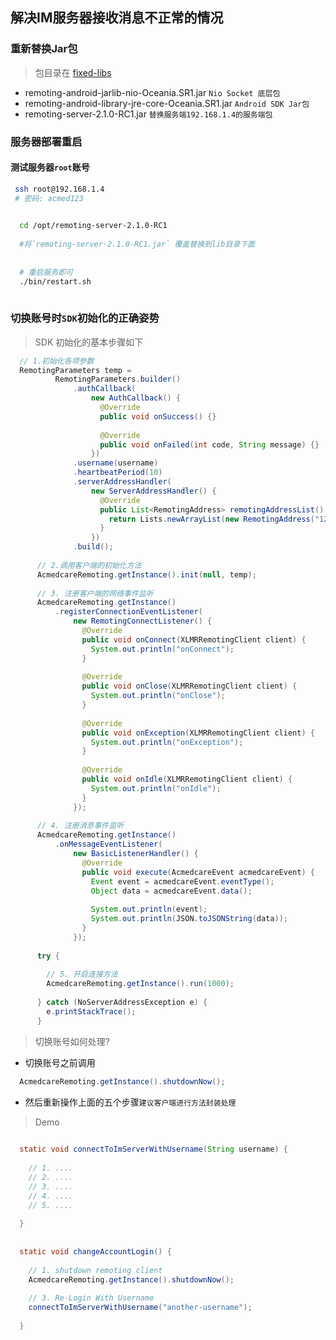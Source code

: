 ## 解决IM服务器接收消息不正常的情况


### 重新替换Jar包

> 包目录在 [fixed-libs](http://115.29.47.72:8082/acmedback/acmedcare-im/tree/master/fixed-libs)

* remoting-android-jarlib-nio-Oceania.SR1.jar       `Nio Socket 底层包`
* remoting-android-library-jre-core-Oceania.SR1.jar   `Android SDK Jar包`
* remoting-server-2.1.0-RC1.jar              `替换服务端192.168.1.4的服务端包`


### 服务器部署重启

#### 测试服务器`root`账号

```bash
 ssh root@192.168.1.4
 # 密码: acmed123

```

```bash
  
  cd /opt/remoting-server-2.1.0-RC1
  
  #将`remoting-server-2.1.0-RC1.jar` 覆盖替换到lib目录下面
  
  
  # 重启服务即可
  ./bin/restart.sh
 
```

### 切换账号时`SDK`初始化的正确姿势


> SDK 初始化的基本步骤如下 

```java
  // 1.初始化各项参数
  RemotingParameters temp =
          RemotingParameters.builder()
              .authCallback(
                  new AuthCallback() {
                    @Override
                    public void onSuccess() {}
  
                    @Override
                    public void onFailed(int code, String message) {}
                  })
              .username(username)
              .heartbeatPeriod(10)
              .serverAddressHandler(
                  new ServerAddressHandler() {
                    @Override
                    public List<RemotingAddress> remotingAddressList() {
                      return Lists.newArrayList(new RemotingAddress("127.0.0.1", 8887, false));
                    }
                  })
              .build();
  
      // 2.调用客户端的初始化方法
      AcmedcareRemoting.getInstance().init(null, temp);
  
      // 3. 注册客户端的网络事件监听
      AcmedcareRemoting.getInstance()
          .registerConnectionEventListener(
              new RemotingConnectListener() {
                @Override
                public void onConnect(XLMRRemotingClient client) {
                  System.out.println("onConnect");
                }
  
                @Override
                public void onClose(XLMRRemotingClient client) {
                  System.out.println("onClose");
                }
  
                @Override
                public void onException(XLMRRemotingClient client) {
                  System.out.println("onException");
                }
  
                @Override
                public void onIdle(XLMRRemotingClient client) {
                  System.out.println("onIdle");
                }
              });
      
      // 4. 注册消息事件监听
      AcmedcareRemoting.getInstance()
          .onMessageEventListener(
              new BasicListenerHandler() {
                @Override
                public void execute(AcmedcareEvent acmedcareEvent) {
                  Event event = acmedcareEvent.eventType();
                  Object data = acmedcareEvent.data();
  
                  System.out.println(event);
                  System.out.println(JSON.toJSONString(data));
                }
              });
  
      try {
        
        // 5. 开启连接方法
        AcmedcareRemoting.getInstance().run(1000);
  
      } catch (NoServerAddressException e) {
        e.printStackTrace();
      }

```

> 切换账号如何处理?

* 切换账号之前调用

```java 
  AcmedcareRemoting.getInstance().shutdownNow();
```

* 然后重新操作上面的五个步骤`建议客户端进行方法封装处理`

> Demo

```java
  
  static void connectToImServerWithUsername(String username) {
  
    // 1. ....
    // 2. ....
    // 3. ....
    // 4. ....
    // 5. ....
  
  } 
  
  
  static void changeAccountLogin() {
    
    // 1. shutdown remoting client
    AcmedcareRemoting.getInstance().shutdownNow();
    
    // 3. Re-Login With Username
    connectToImServerWithUsername("another-username");
  
  }
  

```

